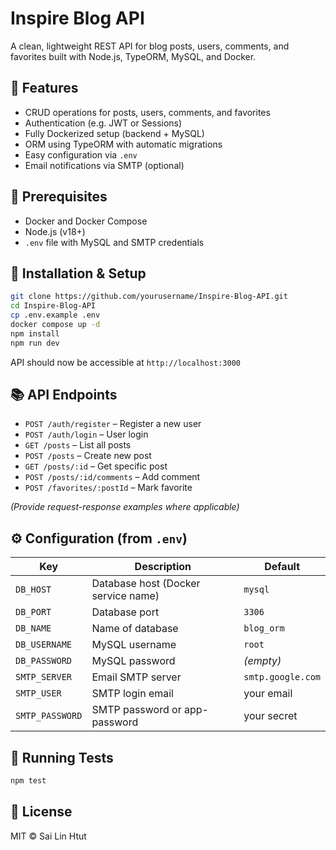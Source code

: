 # Inspire Blog API

A clean, lightweight REST API for blog posts, users, comments, and favorites built with Node.js,
TypeORM, MySQL, and Docker.



## 🔧 Features

-    CRUD operations for posts, users, comments, and favorites
-    Authentication (e.g. JWT or Sessions)
-    Fully Dockerized setup (backend + MySQL)
-    ORM using TypeORM with automatic migrations
-    Easy configuration via `.env`
-    Email notifications via SMTP (optional)


## 🚀 Prerequisites

-    Docker and Docker Compose
-    Node.js (v18+)
-    `.env` file with MySQL and SMTP credentials



## 📅 Installation & Setup

```bash
git clone https://github.com/yourusername/Inspire-Blog-API.git
cd Inspire-Blog-API
cp .env.example .env
docker compose up -d
npm install
npm run dev
```

API should now be accessible at `http://localhost:3000`



## 📚 API Endpoints

-    `POST /auth/register` – Register a new user
-    `POST /auth/login` – User login
-    `GET /posts` – List all posts
-    `POST /posts` – Create new post
-    `GET /posts/:id` – Get specific post
-    `POST /posts/:id/comments` – Add comment
-    `POST /favorites/:postId` – Mark favorite

_(Provide request-response examples where applicable)_



## ⚙️ Configuration (from `.env`)

| Key             | Description                         | Default           |
| --------------- | ----------------------------------- | ----------------- |
| `DB_HOST`       | Database host (Docker service name) | `mysql`           |
| `DB_PORT`       | Database port                       | `3306`            |
| `DB_NAME`       | Name of database                    | `blog_orm`        |
| `DB_USERNAME`   | MySQL username                      | `root`            |
| `DB_PASSWORD`   | MySQL password                      | _(empty)_         |
| `SMTP_SERVER`   | Email SMTP server                   | `smtp.google.com` |
| `SMTP_USER`     | SMTP login email                    | your email        |
| `SMTP_PASSWORD` | SMTP password or app-password       | your secret       |



## 🔪 Running Tests

```bash
npm test
```



## 📄 License

MIT © Sai Lin Htut

